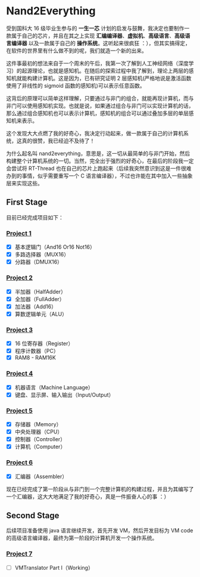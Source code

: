 # Nand2Everything

受到国科大 16 级毕业生参与的 **一生一芯** 计划的启发与鼓舞，我决定也要制作一款属于自己的芯片，并且在其之上实现 **汇编编译器**、**虚拟机**、**高级语言**、**高级语言编译器** 以及一款属于自己的 **操作系统**。这听起来很疯狂 ：），但其实搞得定，在软件的世界里有什么做不到的呢，我们就造一个新的出来。

这件事最初的想法来自于一个周末的午后，我第一次了解到人工神经网络（深度学习）的起源理论，也就是感知机。在随后的探索过程中我了解到，理论上两层的感知机就能构建计算机。这是因为，已有研究证明 2 层感知机(严格地说是激活函数使用了非线性的 sigmoid 函数的感知机)可以表示任意函数。

这背后的原理可以简单这样理解，只要通过与非门的组合，就能再现计算机，而与非门可以使用感知机实现。也就是说，如果通过组合与非门可以实现计算机的话，那么通过组合感知机也可以表示计算机，感知机的组合可以通过叠加多层的单层感知机来表示。

这个发现大大点燃了我的好奇心，我决定行动起来，做一款属于自己的计算机系统，这真的很赞，我已经迫不及待了！

为什么起名叫 nand2everything，意思是，这一切从最简单的与非门开始，然后构建整个计算机系统的一切。当然，完全出于强烈的好奇心，在最后的阶段我一定会尝试将 RT-Thread 也在自己的芯片上跑起来（后续我突然意识到这是一件很难办到的事情，似乎需要重写一个 C 语言编译器），不过也许能在其中加入一些抽象层来实现这些。

## First Stage

目前已经完成项目如下：

### [Project 1](01)
- [x] 基本逻辑门（And16 Or16 Not16）
- [x] 多路选择器（MUX16）
- [x] 分路器（DMUX16）

### [Project 2](02)
- [x] 半加器（HalfAdder）
- [x] 全加器（FullAdder）
- [x] 加法器（Add16）
- [x] 算数逻辑单元（ALU）

### [Project 3](03)
- [x] 16 位寄存器（Register）
- [x] 程序计数器（PC）
- [x] RAM8 - RAM16K

### [Project 4](04)
- [x] 机器语言（Machine Language）
- [x] 键盘、显示屏、输入输出（Input/Output）

### [Project 5](05)
- [x] 存储器（Memory）
- [x] 中央处理器（CPU）
- [x] 控制器（Controller）
- [x] 计算机（Computer）

### [Project 6](06)
- [x] 汇编器（Assembler）

现在已经完成了第一阶段从与非门到一个完整计算机的构建过程，并且为其编写了一个汇编器，这大大地满足了我的好奇心，真是一件振奋人心的事 ：）

## Second Stage

后续项目准备使用 java 语言继续开发，首先开发 VM，然后开发目标为 VM code 的高级语言编译器，最终为第一阶段的计算机开发一个操作系统。

### [Project 7](07)
- [ ] VMTranslator Part Ⅰ（Working）